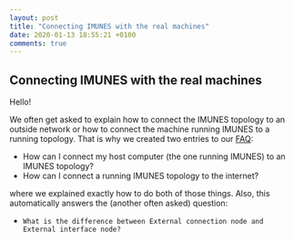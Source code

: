 ```yaml
---
layout: post
title: "Connecting IMUNES with the real machines"
date: 2020-01-13 18:55:21 +0100
comments: true
---
```

## Connecting IMUNES with the real machines

Hello!

We often get asked to explain how to connect the IMUNES topology to an outside
network or how to connect the machine running IMUNES to a running topology.
That is why we created two entries to our
[FAQ](https://github.com/imunes/imunes/wiki/Frequently-Asked-Questions---FAQ):
- How can I connect my host computer (the one running IMUNES) to an IMUNES topology?
- How can I connect a running IMUNES topology to the internet?

where we explained exactly how to do both of those things. Also, this
automatically answers the (another often asked) question:
- `What is the difference between External connection node and External interface
node?`

